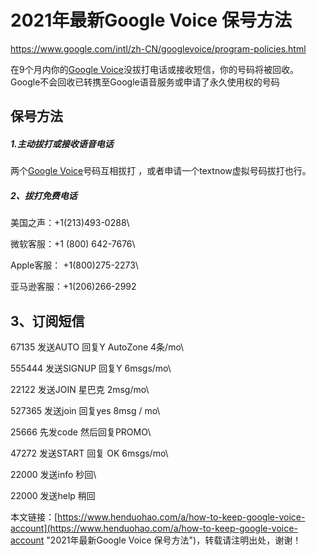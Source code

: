 # 2021年最新Google Voice 保号方法
<https://www.google.com/intl/zh-CN/googlevoice/program-policies.html>

在9个月内你的[Google Voice](https://www.henduohao.com/tag/google-voice "Google Voice可以使你创造一个独立的电话号码。")没拔打电话或接收短信，你的号码将被回收。Google不会回收已转携至Google语音服务或申请了永久使用权的号码

## 保号方法

##### 1.主动拔打或接收语音电话

两个[Google Voice](https://www.henduohao.com/tag/google-voice "Google Voice可以使你创造一个独立的电话号码。")号码互相拔打 ，或者申请一个textnow虚拟号码拔打也行。

##### 2、拔打免费电话

美国之声：+1(213)493-0288\
微软客服：+1 (800) 642-7676\
Apple客服： +1(800)275-2273\
亚马逊客服：+1(206)266-2992

## 3、订阅短信

67135 发送AUTO 回复Y AutoZone 4条/mo\
555444 发送SIGNUP 回复Y 6msgs/mo\
22122 发送JOIN 星巴克 2msg/mo\
527365 发送join 回复yes 8msg / mo\
25666 先发code 然后回复PROMO\
47272 发送START 回复 OK 6msgs/mo\
22000 发送info 秒回\
22000 发送help 稍回

本文链接：[https://www.henduohao.com/a/how-to-keep-google-voice-account](https://www.henduohao.com/a/how-to-keep-google-voice-account "2021年最新Google Voice 保号方法")，转载请注明出处，谢谢！